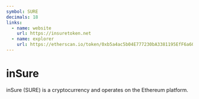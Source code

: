 ```yaml
---
symbol: SURE
decimals: 18
links:
  - name: website
    url: https://insuretoken.net
  - name: explorer
    url: https://etherscan.io/token/0xb5a4ac5b04E777230bA3381195EfF6a60c3934F2
---
```


# inSure

inSure (SURE) is a cryptocurrency and operates on the Ethereum platform.
